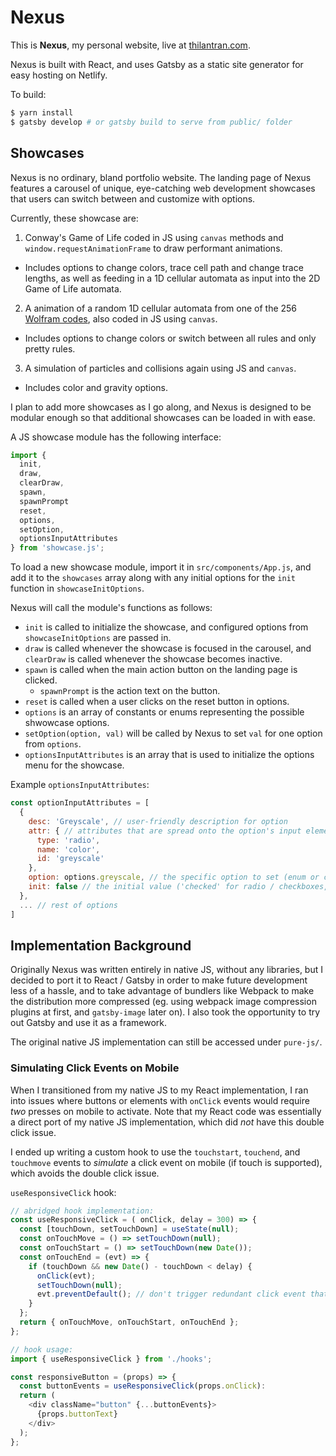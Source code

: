 # Nexus

This is **Nexus**, my personal website, live at [thilantran.com](thilantran.com).

Nexus is built with React, and uses Gatsby as a static site generator for easy hosting on Netlify.

To build:
```bash
$ yarn install
$ gatsby develop # or gatsby build to serve from public/ folder
```
## Showcases

Nexus is no ordinary, bland portfolio website.
The landing page of Nexus features a carousel of unique, eye-catching web development showcases that
users can switch between and customize with options.

Currently, these showcase are:

1. Conway's Game of Life coded in JS using `canvas` methods and `window.requestAnimationFrame` to draw performant animations.
  - Includes options to change colors, trace cell path and change trace lengths, as well as feeding in a 1D cellular automata as input into the 2D Game of Life automata.
2. A animation of a random 1D cellular automata from one of the 256 [Wolfram codes](https://plato.stanford.edu/entries/cellular-automata/supplement.html), also coded in JS using `canvas`.
  - Includes options to change colors or switch between all rules and only pretty rules.
3. A simulation of particles and collisions again using JS and `canvas`.
  - Includes color and gravity options.

I plan to add more showcases as I go along,
and Nexus is designed to be modular enough so that additional showcases can be loaded in with ease.

A JS showcase module has the following interface:
```js
import {
  init,
  draw,
  clearDraw,
  spawn,
  spawnPrompt
  reset,
  options,
  setOption,
  optionsInputAttributes
} from 'showcase.js';
```
To load a new showcase module, import it in `src/components/App.js`, and add it to the `showcases` array along with
any initial options for the `init` function in `showcaseInitOptions`.

Nexus will call the module's functions as follows:
- `init` is called to initialize the showcase, and configured options from `showcaseInitOptions` are passed in.
- `draw` is called whenever the showcase is focused in the carousel, and `clearDraw` is called whenever the showcase becomes inactive.
- `spawn` is called when the main action button on the landing page is clicked.
  - `spawnPrompt` is the action text on the button.
- `reset` is called when a user clicks on the reset button in options.
- `options` is an array of constants or enums representing the possible shwowcase options.
- `setOption(option, val)` will be called by Nexus to set `val` for one option from `options`.
- `optionsInputAttributes` is an array that is used to initialize the options menu for the showcase.

Example `optionsInputAttributes`:
```js
const optionInputAttributes = [
  {
    desc: 'Greyscale', // user-friendly description for option
    attr: { // attributes that are spread onto the option's input element
      type: 'radio',
      name: 'color',
      id: 'greyscale'
    },
    option: options.greyscale, // the specific option to set (enum or constant)
    init: false // the initial value ('checked' for radio / checkboxes, or 'value' otherwise)
  },
  ... // rest of options
]
```
## Implementation Background

Originally Nexus was written entirely in native JS, without any libraries,
but I decided to port it to React / Gatsby in order to make future development less of a hassle,
and to take advantage of bundlers like Webpack to make the distribution more compressed
(eg. using webpack image compression plugins at first, and `gatsby-image` later on).
I also took the opportunity to try out Gatsby and use it as a framework.

The original native JS implementation can still be accessed under `pure-js/`.

### Simulating Click Events on Mobile

When I transitioned from my native JS to my React implementation,
I ran into issues where buttons or elements with `onClick` events would require *two* presses on mobile to activate.
Note that my React code was essentially a direct port of my native JS implementation,
which did *not* have this double click issue.

I ended up writing a custom hook to use the `touchstart`, `touchend`, and `touchmove` events
to *simulate* a click event on mobile (if touch is supported), which avoids the double click issue.

`useResponsiveClick` hook:
```js
// abridged hook implementation:
const useResponsiveClick = ( onClick, delay = 300) => {
  const [touchDown, setTouchDown] = useState(null);
  const onTouchMove = () => setTouchDown(null);
  const onTouchStart = () => setTouchDown(new Date());
  const onTouchEnd = (evt) => {
    if (touchDown && new Date() - touchDown < delay) {
      onClick(evt);
      setTouchDown(null);
      evt.preventDefault(); // don't trigger redundant click event that can occcur
    }
  };
  return { onTouchMove, onTouchStart, onTouchEnd };
};

// hook usage:
import { useResponsiveClick } from './hooks';

const responsiveButton = (props) => {
  const buttonEvents = useResponsiveClick(props.onClick):
  return (
    <div className="button" {...buttonEvents}>
      {props.buttonText}
    </div>
  );
};
```
